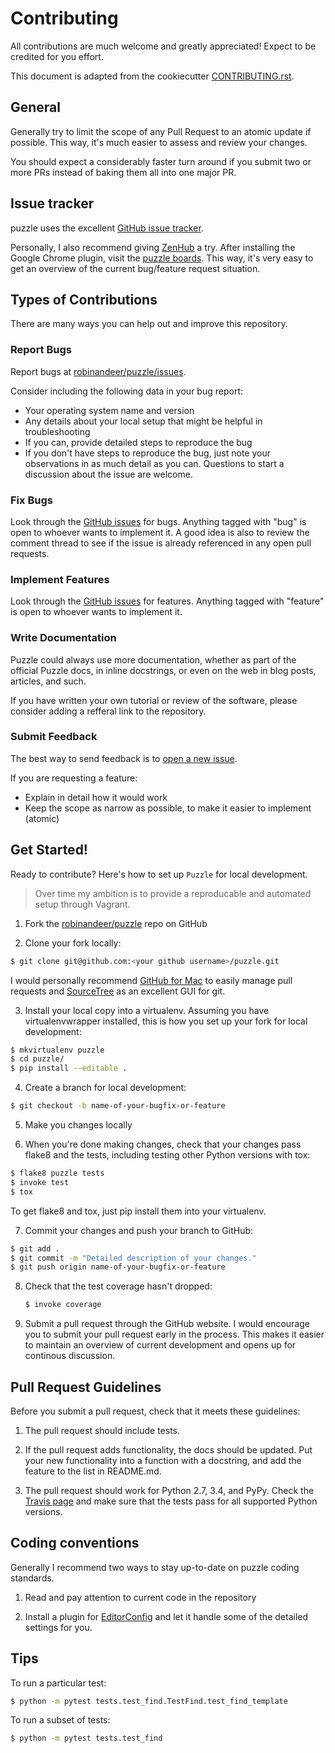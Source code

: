 # Contributing
All contributions are much welcome and greatly appreciated! Expect to be credited for you effort.

This document is adapted from the cookiecutter [CONTRIBUTING.rst][cookie-contrib].


## General
Generally try to limit the scope of any Pull Request to an atomic update if possible. This way, it's much easier to assess and review your changes.

You should expect a considerably faster turn around if you submit two or more PRs instead of baking them all into one major PR.


## Issue tracker
puzzle uses the excellent [GitHub issue tracker][issues].

Personally, I also recommend giving [ZenHub][zenhub] a try. After installing the Google Chrome plugin, visit the [puzzle boards][repo-boards]. This way, it's very easy to get an overview of the current bug/feature request situation.


## Types of Contributions
There are many ways you can help out and improve this repository.

### Report Bugs
Report bugs at [robinandeer/puzzle/issues][issues].

Consider including the following data in your bug report:

- Your operating system name and version
- Any details about your local setup that might be helpful in troubleshooting
- If you can, provide detailed steps to reproduce the bug
- If you don't have steps to reproduce the bug, just note your observations in as much detail as you can. Questions to start a discussion about the issue are welcome.

### Fix Bugs
Look through the [GitHub issues][issues] for bugs. Anything tagged with "bug" is open to whoever wants to implement it. A good idea is also to review the comment thread to see if the issue is already referenced in any open pull requests.

### Implement Features
Look through the [GitHub issues][issues] for features. Anything tagged with "feature" is open to whoever wants to implement it.

### Write Documentation
Puzzle could always use more documentation, whether as part of the official Puzzle docs, in inline docstrings, or even on the web in blog posts, articles, and such.

If you have written your own tutorial or review of the software, please consider adding a refferal link to the repository.

### Submit Feedback
The best way to send feedback is to [open a new issue][issues].

If you are requesting a feature:

- Explain in detail how it would work
- Keep the scope as narrow as possible, to make it easier to implement (atomic)


## Get Started!
Ready to contribute? Here's how to set up `Puzzle` for local development.

> Over time my ambition is to provide a reproducable and automated setup through Vagrant.

1. Fork the [robinandeer/puzzle][repo] repo on GitHub

2. Clone your fork locally:

  ```bash
  $ git clone git@github.com:<your github username>/puzzle.git
  ```

  I would personally recommend [GitHub for Mac][gh-mac] to easily manage pull requests and [SourceTree][sourcetree] as an excellent GUI for git.

3. Install your local copy into a virtualenv. Assuming you have virtualenvwrapper installed, this is how you set up your fork for local development:

  ```bash
  $ mkvirtualenv puzzle
  $ cd puzzle/
  $ pip install --editable .
  ```

4. Create a branch for local development:

  ```bash
  $ git checkout -b name-of-your-bugfix-or-feature
  ```

5. Make you changes locally

6. When you're done making changes, check that your changes pass flake8 and the tests, including testing other Python versions with tox:

  ```bash
  $ flake8 puzzle tests
  $ invoke test
  $ tox
  ```

  To get flake8 and tox, just pip install them into your virtualenv.

7. Commit your changes and push your branch to GitHub:

  ```bash
  $ git add .
  $ git commit -m "Detailed description of your changes."
  $ git push origin name-of-your-bugfix-or-feature
  ```

8. Check that the test coverage hasn't dropped:

	```bash
	$ invoke coverage
	```

9. Submit a pull request through the GitHub website. I would encourage you to submit your pull request early in the process. This makes it easier to maintain an overview of current development and opens up for continous discussion.


## Pull Request Guidelines
Before you submit a pull request, check that it meets these guidelines:

1. The pull request should include tests.

2. If the pull request adds functionality, the docs should be updated. Put your new functionality into a function with a docstring, and add the feature to the list in README.md.

3. The pull request should work for Python 2.7, 3.4, and PyPy. Check the [Travis page][travis] and make sure that the tests pass for all supported Python versions.


## Coding conventions
Generally I recommend two ways to stay up-to-date on puzzle coding standards.

1. Read and pay attention to current code in the repository

2. Install a plugin for [EditorConfig][editorconfig] and let it handle some of the detailed settings for you.


## Tips
To run a particular test:

```bash
$ python -m pytest tests.test_find.TestFind.test_find_template
```

To run a subset of tests:

```bash
$ python -m pytest tests.test_find
```


[cookie-contrib]: https://github.com/audreyr/cookiecutter/blob/master/CONTRIBUTING.rst
[editorconfig]: http://editorconfig.org/
[gh-mac]: https://mac.github.com/
[issues]: https://github.com/robinandeer/puzzle/issues
[repo]: https://github.com/robinandeer/puzzle
[repo-boards]: https://github.com/robinandeer/puzzle/issues#boards
[sourcetree]: http://www.sourcetreeapp.com/
[travis]: https://travis-ci.org/robinandeer/puzzle/pull_requests
[zenhub]: https://www.zenhub.io/
